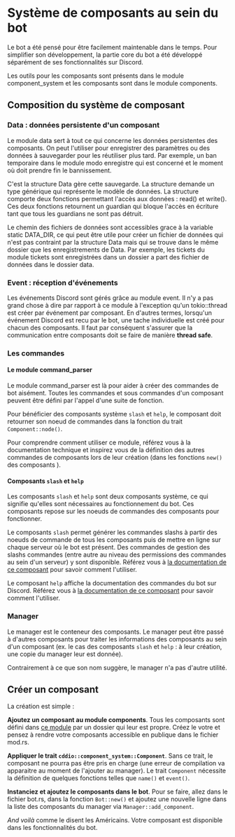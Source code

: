 # Système de composants au sein du bot

Le bot a été pensé pour être facilement maintenable dans le temps. Pour simplifier son développement, la partie core du bot a été développé séparément de ses fonctionnalités sur Discord.

Les outils pour les composants sont présents dans le module component_system et les composants sont dans le module components.

## Composition du système de composant

### Data : données persistente d'un composant

Le module data sert à tout ce qui concerne les données persistentes des composants. On peut l'utiliser pour enregistrer des paramètres ou des données à sauvegarder pour les réutiliser plus tard. Par exemple, un ban temporaire dans le module modo enregistre qui est concerné et le moment où doit prendre fin le bannissement.

C'est la structure Data gère cette sauvegarde. La structure demande un type générique qui représente le modèle de données. La structure comporte deux fonctions permettant l'accès aux données : read() et write(). Ces deux fonctions retournent un guardian qui bloque l'accès en écriture tant que tous les guardians ne sont pas détruit.

Le chemin des fichiers de données sont accessibles grace à la variable static DATA_DIR, ce qui peut être utile pour créer un fichier de données qui n'est pas contraint par la structure Data mais qui se trouve dans le même dossier que les enregistrements de Data. Par exemple, les tickets du module tickets sont enregistrées dans un dossier a part des fichier de données dans le dossier data.

### Event : réception d'événements

Les événements Discord sont gérés grâce au module event. Il n'y a pas grand chose à dire par rapport à ce module à l'exception qu'un tokio::thread est créer par événement par composant.
En d'autres termes, lorsqu'un événement Discord est recu par le bot, une tache individuelle est créé pour chacun des composants. Il faut par conséquent s'assurer que la communication entre composants doit se faire de manière **thread safe**.

### Les commandes

#### Le module command_parser

Le module command_parser est là pour aider à créer des commandes de bot aisément. Toutes les commandes et sous commandes d'un composant peuvent être défini par l'appel d'une suite de fonction.

Pour bénéficier des composants système `slash` et `help`, le composant doit retourner son noeud de commandes dans la fonction du trait `Component::node()`.

Pour comprendre comment utiliser ce module, référez vous à la documentation technique et inspirez vous de la définition des autres commandes de composants lors de leur création (dans les fonctions `new()` des composants ).

#### Composants `slash` et `help`

Les composants `slash` et `help` sont deux composants système, ce qui signifie qu'elles sont nécessaires au fonctionnement du bot. Ces composants repose sur les noeuds de commandes des composants pour fonctionner.

Le composants `slash` permet générer les commandes slashs à partir des noeuds de commande de tous les composants puis de mettre en ligne sur chaque serveur où le bot est présent. Des commandes de gestion des slashs commandes (entre autre au niveau des permissions des commandes au sein d'un serveur) y sont disponible. Référez vous à [la documentation de ce composant](components/slash) pour savoir comment l'utiliser.

Le composant `help` affiche la documentation des commandes du bot sur Discord. Référez vous à [la documentation de ce composant](components/help) pour savoir comment l'utiliser.

### Manager

Le manager est le conteneur des composants. Le manager peut être passé à d'autres composants pour traiter les informations des composants au sein d'un composant (ex. le cas des composants `slash` et `help` : à leur création, une copie du manager leur est donnée).

Contrairement à ce que son nom suggère, le manager n'a pas d'autre utilité.

## Créer un composant

La création est simple : 

**Ajoutez un composant au module components**. Tous les composants sont défini dans [ce module](components/mod.rs) par un dossier qui leur est propre. Créez le votre et pensez à rendre votre composants accessible en publique dans le fichier mod.rs.

**Appliquer le trait `cddio::component_system::Component`**. Sans ce trait, le composant ne pourra pas être pris en charge (une erreur de compilation va apparaitre au moment de l'ajouter au manager). Le trait `Component` nécessite la définition de quelques fonctions telles que `name()` et `event()`.

**Instanciez et ajoutez le composants dans le bot**. Pour se faire, allez dans le fichier bot.rs, dans la fonction `Bot::new()` et ajoutez une nouvelle ligne dans la liste des composants du manager via `Manager::add_component`.

*And voilà* comme le disent les Américains. Votre composant est disponible dans les fonctionnalités du bot. 